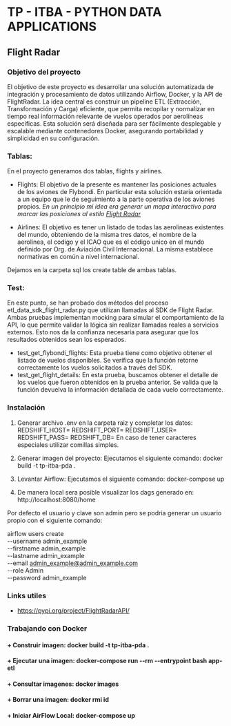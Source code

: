 # TP - ITBA - PYTHON DATA APPLICATIONS

## Flight Radar

### Objetivo del proyecto

El objetivo de este proyecto es desarrollar una solución automatizada de integración y procesamiento de datos utilizando Airflow, Docker, y la API de FlightRadar. 
La idea central es construir un pipeline ETL (Extracción, Transformación y Carga) eficiente, que permita recopilar y normalizar en tiempo real información relevante de vuelos operados por aerolíneas específicas. 
Esta solución será diseñada para ser fácilmente desplegable y escalable mediante contenedores Docker, asegurando portabilidad y simplicidad en su configuración.

### Tablas:
En el proyecto generamos dos tablas, flights y airlines.

- Flights: 
El objetivo de la presente es mantener las posiciones actuales de los aviones de Flybondi. 
En particular esta solución estaria orientada a un equipo que le de seguimiento a la parte operativa de los aviones propios.
*En un principio mi idea era generar un mapa interactivo para marcar las posiciones al estilo [Flight Radar](https://www.flightradar24.com/)*

- Airlines:
El objetivo es tener un listado de todas las aerolineas existentes del mundo, obteniendo de la misma tres datos, el nombre de la aerolinea, el codigo y el ICAO que es el código unico en el mundo definido por Org. de Aviación Civil Internacional. La misma establece normativas en común a nivel internacional. 

Dejamos en la carpeta sql los create table de ambas tablas.

### Test:
En este punto, se han probado dos métodos del proceso etl_data_sdk_flight_radar.py que utilizan llamadas al SDK de Flight Radar. Ambas pruebas implementan mocking para simular el comportamiento de la API, lo que permite validar la lógica sin realizar llamadas reales a servicios externos. Esto nos da la confianza necesaria para asegurar que los resultados obtenidos sean los esperados.

- test_get_flybondi_flights: Esta prueba tiene como objetivo obtener el listado de vuelos disponibles. Se verifica que la función retorne correctamente los vuelos solicitados a través del SDK.
- test_get_flight_details: En esta prueba, buscamos obtener el detalle de los vuelos que fueron obtenidos en la prueba anterior. Se valida que la función devuelva la información detallada de cada vuelo correctamente.


### Instalación

1. Generar archivo .env en la carpeta raiz y completar los datos:
REDSHIFT_HOST=
REDSHIFT_PORT=
REDSHIFT_USER=
REDSHIFT_PASS=
REDSHIFT_DB=
En caso de tener caracteres especiales utilizar comillas simples.

2. Generar imagen del proyecto:
Ejecutamos el siguiente comando: docker build -t tp-itba-pda .

3. Levantar Airflow:
Ejecutamos el siguiente comando: docker-compose up

4. De manera local sera posible visualizar los dags generado en: http://localhost:8080/home

Por defecto el usuario y clave son admin pero se podria generar un usuario propio con el siguiente comando:

airflow users create \
  --username admin_example \
  --firstname admin_example \
  --lastname admin_example \
  --email admin_example@admin_example.com \
  --role Admin \
  --password admin_example

### Links utiles

+ https://pypi.org/project/FlightRadarAPI/

### Trabajando con Docker

#### + Construir imagen: docker build -t tp-itba-pda .
#### + Ejecutar una imagen: docker-compose run --rm --entrypoint bash app-etl
#### + Consultar imagenes: docker images
#### + Borrar una imagen: docker rmi id
#### + Iniciar AirFlow Local: docker-compose up


